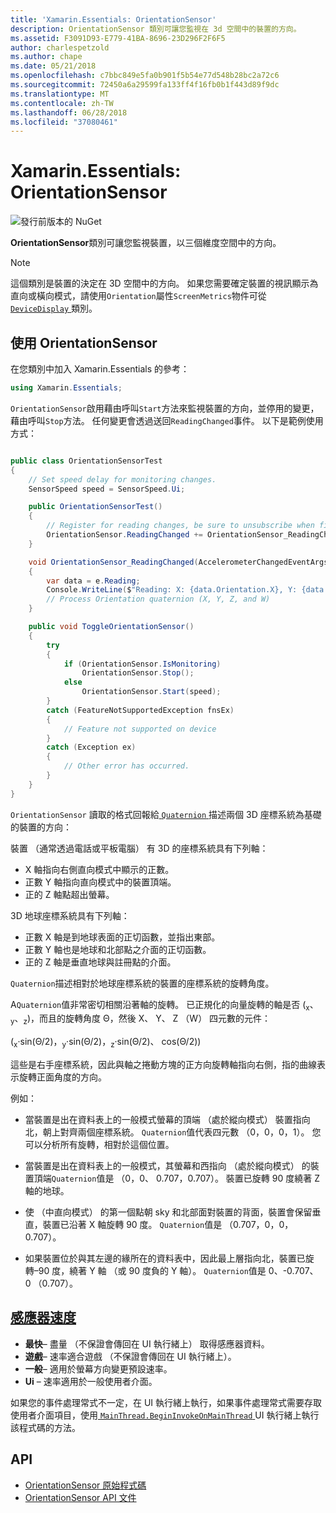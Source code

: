 ```yaml
---
title: 'Xamarin.Essentials: OrientationSensor'
description: OrientationSensor 類別可讓您監視在 3d 空間中的裝置的方向。
ms.assetid: F3091D93-E779-41BA-8696-23D296F2F6F5
author: charlespetzold
ms.author: chape
ms.date: 05/21/2018
ms.openlocfilehash: c7bbc849e5fa0b901f5b54e77d548b28bc2a72c6
ms.sourcegitcommit: 72450a6a29599fa133ff4f16fb0b1f443d89f9dc
ms.translationtype: MT
ms.contentlocale: zh-TW
ms.lasthandoff: 06/28/2018
ms.locfileid: "37080461"
---
```

# <a name="xamarinessentials-orientationsensor"></a>Xamarin.Essentials: OrientationSensor

![發行前版本的 NuGet](~/media/shared/pre-release.png)

**OrientationSensor**類別可讓您監視裝置，以三個維度空間中的方向。

> [!NOTE]
> 這個類別是裝置的決定在 3D 空間中的方向。 如果您需要確定裝置的視訊顯示為直向或橫向模式，請使用`Orientation`屬性`ScreenMetrics`物件可從[ `DeviceDisplay` ](device-display.md)類別。

## <a name="using-orientationsensor"></a>使用 OrientationSensor

在您類別中加入 Xamarin.Essentials 的參考：

```csharp
using Xamarin.Essentials;
```

`OrientationSensor`啟用藉由呼叫`Start`方法來監視裝置的方向，並停用的變更，藉由呼叫`Stop`方法。 任何變更會透過送回`ReadingChanged`事件。 以下是範例使用方式：

```csharp

public class OrientationSensorTest
{
    // Set speed delay for monitoring changes.
    SensorSpeed speed = SensorSpeed.Ui;

    public OrientationSensorTest()
    {
        // Register for reading changes, be sure to unsubscribe when finished
        OrientationSensor.ReadingChanged += OrientationSensor_ReadingChanged;
    }

    void OrientationSensor_ReadingChanged(AccelerometerChangedEventArgs e)
    {
        var data = e.Reading;
        Console.WriteLine($"Reading: X: {data.Orientation.X}, Y: {data.Orientation.Y}, Z: {data.Orientation.Z}, W: {data.Orientation.W}");
        // Process Orientation quaternion (X, Y, Z, and W)
    }

    public void ToggleOrientationSensor()
    {
        try
        {
            if (OrientationSensor.IsMonitoring)
                OrientationSensor.Stop();
            else
                OrientationSensor.Start(speed);
        }
        catch (FeatureNotSupportedException fnsEx)
        {
            // Feature not supported on device
        }
        catch (Exception ex)
        {
            // Other error has occurred.
        }
    }
}
```

`OrientationSensor` 讀取的格式回報給[ `Quaternion` ](xref:System.Numerics.Quaternion)描述兩個 3D 座標系統為基礎的裝置的方向：

裝置 （通常透過電話或平板電腦） 有 3D 的座標系統具有下列軸：

- X 軸指向右側直向模式中顯示的正數。
- 正數 Y 軸指向直向模式中的裝置頂端。
- 正的 Z 軸點超出螢幕。

3D 地球座標系統具有下列軸：

- 正數 X 軸是到地球表面的正切函數，並指出東部。
- 正數 Y 軸也是地球和北部點之介面的正切函數。
- 正的 Z 軸是垂直地球與註冊點的介面。

`Quaternion`描述相對於地球座標系統的裝置的座標系統的旋轉角度。

A`Quaternion`值非常密切相關沿著軸的旋轉。 已正規化的向量旋轉的軸是否 (<sub>x</sub>、<sub>y</sub>、<sub>z</sub>)，而且的旋轉角度 Θ，然後 X、 Y、 Z （W） 四元數的元件：

(<sub>x</sub>·sin(Θ/2)，<sub>y</sub>·sin(Θ/2)，<sub>z</sub>·sin(Θ/2)、 cos(Θ/2))

這些是右手座標系統，因此與軸之捲動方塊的正方向旋轉軸指向右側，指的曲線表示旋轉正面角度的方向。

例如：

* 當裝置是出在資料表上的一般模式螢幕的頂端 （處於縱向模式） 裝置指向北，朝上對齊兩個座標系統。 `Quaternion`值代表四元數 （0，0，0，1）。 您可以分析所有旋轉，相對於這個位置。

* 當裝置是出在資料表上的一般模式，其螢幕和西指向 （處於縱向模式） 的裝置頂端`Quaternion`值是 （0，0、 0.707，0.707）。 裝置已旋轉 90 度繞著 Z 軸的地球。

* 使 （中直向模式） 的第一個點朝 sky 和北部面對裝置的背面，裝置會保留垂直，裝置已沿著 X 軸旋轉 90 度。 `Quaternion`值是 （0.707，0，0，0.707）。

* 如果裝置位於與其左邊的緣所在的資料表中，因此最上層指向北，裝置已旋轉&ndash;90 度，繞著 Y 軸 （或 90 度負的 Y 軸）。 `Quaternion`值是 0、-0.707、 0 （0.707）。

## <a name="sensor-speedxrefxamarinessentialssensorspeed"></a>[感應器速度](xref:Xamarin.Essentials.SensorSpeed)

- **最快**– 盡量 （不保證會傳回在 UI 執行緒上） 取得感應器資料。
- **遊戲**– 速率適合遊戲 （不保證會傳回在 UI 執行緒上）。
- **一般**– 適用於螢幕方向變更預設速率。
- **Ui** – 速率適用於一般使用者介面。

如果您的事件處理常式不一定，在 UI 執行緒上執行，如果事件處理常式需要存取使用者介面項目，使用[ `MainThread.BeginInvokeOnMainThread` ](main-thread.md) UI 執行緒上執行該程式碼的方法。

## <a name="api"></a>API

- [OrientationSensor 原始程式碼](https://github.com/xamarin/Essentials/tree/master/Xamarin.Essentials/OrientationSensor)
- [OrientationSensor API 文件](xref:Xamarin.Essentials.OrientationSensor)
